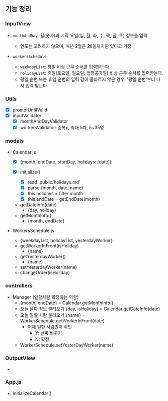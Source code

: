 ## 기능 정리

### InputView

- `monthAndDay`: 월(숫자)과 시작 요일(일, 월, 화, 수, 목, 금, 토) 정보를 입력

  - 연도는 고려하지 않으며, 매년 2월은 28일까지만 있다고 가정

- `workersSchedule`
  - `weekdayList`: 평일 비상 근무 순서를 입력받는다.
  - `holidayList`: 휴일(토요일, 일요일, 법정공휴일) 비상 근무 순서를 입력받는다.
  - 평일 순번 또는 휴일 순번의 입력 값이 올바르지 않은 경우, '평일 순번'부터 다시 입력 받는다.

### Utils

- [x] promptUntilValid
- [x] inputValidator
  - [x] monthAndDayValidator
  - [x] workersValidator: 중복x, 최대 5자, 5~35명

### models

- Calendar.js

  - [x] {month, endDate, startDay, holidays: [date]}
  - [x] initialize()

    - [x] read 'public/holidays.md'
    - [x] parse {month, date, name}
    - [x] this.holidays = filter month
    - [x] this.endDate = getEndDate(month)

  - getDateInfo(date)
    - {day, holiday}
  - getMonthInfo()
    - {month, endDate}

- WorkersSchedule.js
  - {weekdayList, holidayList, yesterdayWorker}
  - getWorkerInFront(isHoliday)
    - {name}
  - getYesterdayWorker()
    - {name}
  - setYesterdayWorker(name)
  - changeOrder(isHoliday)

### controllers

- Manager (일할사람 확정하는 역할)
  - {month, endDate} = Calendar.getMonthInfo()
  - 오늘 날짜 정보 불러오기 {day, isHoliday} = Calendar.getDateInfo(date)
  - 오늘 일할 사람 불러오기 {name} = WorkerSchedule.getWorkerInFront(date)
    - 어제 일한 사람인지 확인
      - Y: 날짜 바꾸기
      - N: 확정
  - WorkerSchedule.setYesterDayWorker(name)

### OutputView

-

### App.js

- initializeCalendar()
